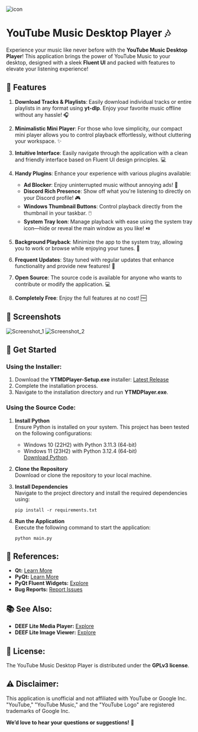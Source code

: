 ![icon](https://github.com/deeffest/Youtube-Music-Desktop-Player/assets/117280555/7ab71884-0aed-4032-86ea-a9f85a979395)
# YouTube Music Desktop Player 🎶

Experience your music like never before with the **YouTube Music Desktop Player**! This application brings the power of YouTube Music to your desktop, designed with a sleek **Fluent UI** and packed with features to elevate your listening experience! 

## 🎨 Features
1. **Download Tracks & Playlists**: Easily download individual tracks or entire playlists in any format using **yt-dlp**. Enjoy your favorite music offline without any hassle! 🎧
  
2. **Minimalistic Mini Player**: For those who love simplicity, our compact mini player allows you to control playback effortlessly, without cluttering your workspace. ✨

3. **Intuitive Interface**: Easily navigate through the application with a clean and friendly interface based on Fluent UI design principles. 💻

4. **Handy Plugins**: Enhance your experience with various plugins available:
   - **Ad Blocker**: Enjoy uninterrupted music without annoying ads! 🚫
   - **Discord Rich Presence**: Show off what you're listening to directly on your Discord profile! 🎮
   - **Windows Thumbnail Buttons**: Control playback directly from the thumbnail in your taskbar. 🖱️
   - **System Tray Icon**: Manage playback with ease using the system tray icon—hide or reveal the main window as you like! ⏯️

5. **Background Playback**: Minimize the app to the system tray, allowing you to work or browse while enjoying your tunes. 🎵

6. **Frequent Updates**: Stay tuned with regular updates that enhance functionality and provide new features! 🔄

7. **Open Source**: The source code is available for anyone who wants to contribute or modify the application. 💻

8. **Completely Free**: Enjoy the full features at no cost! 🆓

## 📸 Screenshots
![Screenshot_1](https://github.com/user-attachments/assets/8705d46c-83c0-4a4c-a2c9-0fecb089e392)
![Screenshot_2](https://github.com/user-attachments/assets/ceaec55b-8706-413c-a09d-46ce66067a01)

## 🚀 Get Started
### Using the Installer:
1. Download the **YTMDPlayer-Setup.exe** installer: [Latest Release](https://github.com/deeffest/Youtube-Music-Desktop-Player/releases/latest)
2. Complete the installation process.
3. Navigate to the installation directory and run **YTMDPlayer.exe**.

### Using the Source Code:
1. **Install Python**  
   Ensure Python is installed on your system. This project has been tested on the following configurations:
   - Windows 10 (22H2) with Python 3.11.3 (64-bit)
   - Windows 11 (23H2) with Python 3.12.4 (64-bit)  
   [Download Python](https://www.python.org/downloads/).

2. **Clone the Repository**  
   Download or clone the repository to your local machine.

3. **Install Dependencies**  
   Navigate to the project directory and install the required dependencies using:
   ```
   pip install -r requirements.txt
   ```
   
4. **Run the Application**  
   Execute the following command to start the application:
   ```
   python main.py
   ```
   
## 🔗 References:
- **Qt:** [Learn More](https://www.qt.io/)
- **PyQt:** [Learn More](https://riverbankcomputing.com/software/pyqt)
- **PyQt Fluent Widgets:** [Explore](https://github.com/zhiyiYo/PyQt-Fluent-Widgets)
- **Bug Reports:** [Report Issues](https://github.com/deeffest/Youtube-Music-Desktop-Player/issues/new/choose)

## 📚 See Also:
- **DEEF Lite Media Player:** [Explore](https://github.com/deeffest/DEEF-Lite-Media-Player)
- **DEEF Lite Image Viewer:** [Explore](https://github.com/deeffest/DEEF-Lite-Image-Viewer)

## 📜 License:
The YouTube Music Desktop Player is distributed under the **GPLv3 license**.

## ⚠️ Disclaimer:
This application is unofficial and not affiliated with YouTube or Google Inc. "YouTube," "YouTube Music," and the "YouTube Logo" are registered trademarks of Google Inc.

**We’d love to hear your questions or suggestions!** 💬